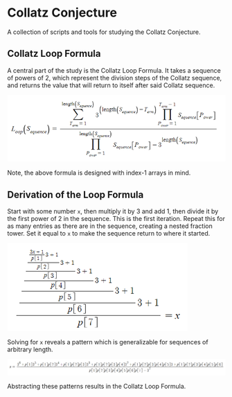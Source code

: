 # Collatz Conjecture
A collection of scripts and tools for studying the Collatz Conjecture.

## Collatz Loop Formula
A central part of the study is the Collatz Loop Formula. It takes a sequence of powers of 2, which represent the division steps of the Collatz sequence, and returns the value that will return to itself after said Collatz sequence.

![Collatz Loop Formula](images/loop_formula.png "Collatz Loop Formula")

Note, the above formula is designed with index-1 arrays in mind.

## Derivation of the Loop Formula
Start with some number `x`, then multiply it by 3 and add 1, then divide it by the first power of 2 in the sequence. This is the first iteration. Repeat this for as many entries as there are in the sequence, creating a nested fraction tower. Set it equal to `x` to make the sequence return to where it started.

![Collatz Loop Formula Derivation](images/loop_formula_tower.png "Collatz Loop Formula Derivation")

Solving for `x` reveals a pattern which is generalizable for sequences of arbitrary length.

![Collatz Loop Formula Derivation](images/loop_formula_pattern.png "Collatz Loop Formula Derivation")

Abstracting these patterns results in the Collatz Loop Formula.